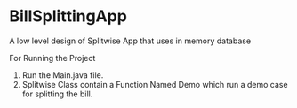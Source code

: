 # BillSplittingApp
A low level design of Splitwise App that uses in memory database

For Running the Project
1. Run the Main.java file.
2. Splitwise Class contain a Function Named Demo which run a demo case for splitting the bill.